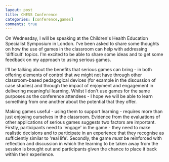 ```yaml
---
layout: post
title: CHESS Conference
categories: [conference,games]
comments: true
---
```


On Wednesday, I will be speaking at the Children's Health Education Specialist Symposium in London. I've been asked to share some thoughts on how the use of games in the classroom can help with addressing 'difficult' topics. I'm excited to be able to share some ideas and to get some feedback on my approach to using serious games.

I'll be talking about the benefits that serious games can bring - in both offering elements of control that we might not have through other classroom-based pedagogical devices (for example in the discussion of case studies) and through the impact of enjoyment and engagement in delivering meaningful learning. Whilst I don't use games for the same purposes as the conference attendees - I hope we will be able to learn something from one another about the potential that they offer.

Making games useful - using them to support learning - requires more than just enjoying ourselves in the classroom. Evidence from the evaluations of other applications of serious games suggests two factors are important. Firstly, participants need to 'engage' in the game - they need to make realistic decisions and to participate in an experience that they recognise as sufficiently similar to 'real life'. Secondly, the game *must* be reinforced with reflection and discussion in which the learning to be taken away from the session is brought out and participants given the chance to place it back within their experience.
